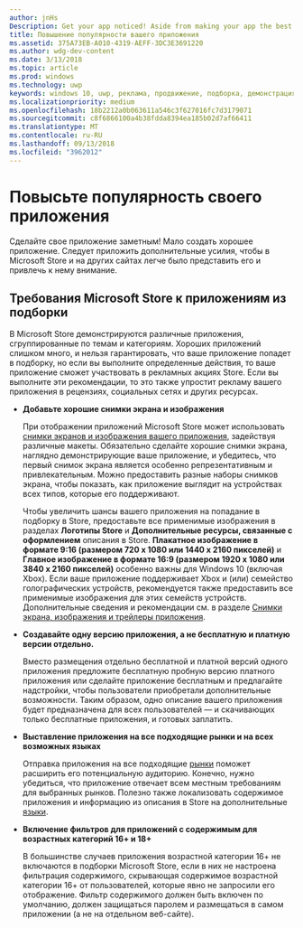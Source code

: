 ```yaml
---
author: jnHs
Description: Get your app noticed! Aside from making your app the best it can be, there are things you can do that make it easy for the Microsoft Store and other sites to showcase your app and help it get more attention.
title: Повышение популярности вашего приложения
ms.assetid: 375A73EB-A010-4319-AEFF-3DC3E3691220
ms.author: wdg-dev-content
ms.date: 3/13/2018
ms.topic: article
ms.prod: windows
ms.technology: uwp
keywords: windows 10, uwp, реклама, продвижение, подборка, демонстрация, store
ms.localizationpriority: medium
ms.openlocfilehash: 18b2212a0b063611a546c3f627016fc7d3179071
ms.sourcegitcommit: c8f6866100a4b38fdda8394ea185b02d7af66411
ms.translationtype: MT
ms.contentlocale: ru-RU
ms.lasthandoff: 09/13/2018
ms.locfileid: "3962012"
---
```

# <a name="make-your-app-easier-to-promote"></a>Повысьте популярность своего приложения


Сделайте свое приложение заметным! Мало создать хорошее приложение. Следует приложить дополнительные усилия, чтобы в Microsoft Store и на других сайтах легче было представить его и привлечь к нему внимание.


## <a name="microsoft-store-requirements-for-featured-apps"></a>Требования Microsoft Store к приложениям из подборки

В Microsoft Store демонстрируются различные приложения, сгруппированные по темам и категориям. Хороших приложений слишком много, и нельзя гарантировать, что ваше приложение попадет в подборку, но если вы выполните определенные действия, то ваше приложение сможет участвовать в рекламных акциях Store. Если вы выполните эти рекомендации, то это также упростит рекламу вашего приложения в рецензиях, социальных сетях и других ресурсах.

-   **Добавьте хорошие снимки экрана и изображения**

    При отображении приложений Microsoft Store может использовать [снимки экранов и изображения вашего приложения](app-screenshots-and-images.md), задействуя различные макеты. Обязательно сделайте хорошие снимки экрана, наглядно демонстрирующие ваше приложение, и убедитесь, что первый снимок экрана является особенно репрезентативным и привлекательным. Можно предоставить разные наборы снимков экрана, чтобы показать, как приложение выглядит на устройствах всех типов, которые его поддерживают.

    Чтобы увеличить шансы вашего приложения на попадание в подборку в Store, предоставьте все применимые изображения в разделах **Логотипы Store** и **Дополнительные ресурсы, связанные с оформлением** описания в Store. **Плакатное изображение в формате 9:16 (размером 720 x 1080 или 1440 x 2160 пикселей)** и **Главное изображение в формате 16:9 (размером 1920 x 1080 или 3840 x 2160 пикселей)** особенно важны для Windows 10 (включая Xbox). Если ваше приложение поддерживает Xbox и (или) семейство голографических устройств, рекомендуется также предоставить все применимые изображения для этих семейств устройств. Дополнительные сведения и рекомендации см. в разделе [Снимки экрана, изображения и трейлеры приложения](app-screenshots-and-images.md).

-   **Создавайте одну версию приложения, а не бесплатную и платную версии отдельно.**

    Вместо размещения отдельно бесплатной и платной версий одного приложения предложите бесплатную пробную версию платного приложения или сделайте приложение бесплатным и предлагайте надстройки, чтобы пользователи приобретали дополнительные возможности. Таким образом, одно описание вашего приложения будет предназначена для всех пользователей — и скачивающих только бесплатные приложения, и готовых заплатить.

-   **Выставление приложения на все подходящие рынки и на всех возможных языках**

    Отправка приложения на все подходящие [рынки](define-pricing-and-market-selection.md) поможет расширить его потенциальную аудиторию. Конечно, нужно убедиться, что приложение отвечает всем местным требованиям для выбранных рынков. Полезно также локализовать содержимое приложения и информацию из описания в Store на дополнительные [языки](supported-languages.md).

-   **Включение фильтров для приложений с содержимым для возрастных категорий 16+ и 18+**

    В большинстве случаев приложения возрастной категории 16+ не включаются в подборки Microsoft Store, если в них не настроена фильтрация содержимого, скрывающая содержимое возрастной категории 16+ от пользователей, которые явно не запросили его отображение. Фильтр содержимого должен быть включен по умолчанию, должен защищаться паролем и размещаться в самом приложении (а не на отдельном веб-сайте).



 




